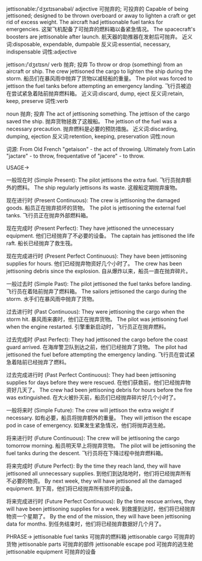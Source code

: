 jettisonable:/ˈdʒɛtɪsənəbəl/
adjective
可抛弃的; 可投弃的
Capable of being jettisoned; designed to be thrown overboard or away to lighten a craft or get rid of excess weight.
The aircraft had jettisonable fuel tanks for emergencies.  这架飞机配备了可抛弃的燃料箱以备紧急情况。
The spacecraft's boosters are jettisonable after launch.  航天器的助推器在发射后可抛弃。
近义词:disposable, expendable, dumpable
反义词:essential, necessary, indispensable
词性:adjective

jettison:/ˈdʒɛtɪsn/
verb
抛弃; 投弃
To throw or drop (something) from an aircraft or ship.
The crew jettisoned the cargo to lighten the ship during the storm.  船员们在暴风雨中抛弃了货物以减轻船的重量。
The pilot was forced to jettison the fuel tanks before attempting an emergency landing.  飞行员被迫在尝试紧急着陆前抛弃燃料箱。
近义词:discard, dump, eject
反义词:retain, keep, preserve
词性:verb

noun
抛弃; 投弃
The act of jettisoning something.
The jettison of the cargo saved the ship.  抛弃货物拯救了这艘船。
The jettison of the fuel was a necessary precaution.  抛弃燃料是必要的预防措施。
近义词:discarding, dumping, ejection
反义词:retention, keeping, preservation
词性:noun


词源:
From Old French "getaison" - the act of throwing.  Ultimately from Latin "jactare" - to throw, frequentative of "jacere" - to throw.


USAGE->

一般现在时 (Simple Present):
The pilot jettisons the extra fuel. 飞行员抛弃额外的燃料。
The ship regularly jettisons its waste. 这艘船定期抛弃废物。

现在进行时 (Present Continuous):
The crew is jettisoning the damaged goods. 船员正在抛弃损坏的货物。
The pilot is jettisoning the external fuel tanks. 飞行员正在抛弃外部燃料箱。

现在完成时 (Present Perfect):
They have jettisoned the unnecessary equipment.  他们已经抛弃了不必要的设备。
The captain has jettisoned the life raft. 船长已经抛弃了救生筏。

现在完成进行时 (Present Perfect Continuous):
They have been jettisoning supplies for hours.  他们已经抛弃物资好几个小时了。
The crew has been jettisoning debris since the explosion. 自从爆炸以来，船员一直在抛弃碎片。


一般过去时 (Simple Past):
The pilot jettisoned the fuel tanks before landing. 飞行员在着陆前抛弃了燃料箱。
The sailors jettisoned the cargo during the storm. 水手们在暴风雨中抛弃了货物。

过去进行时 (Past Continuous):
They were jettisoning the cargo when the storm hit. 暴风雨来袭时，他们正在抛弃货物。
The pilot was jettisoning fuel when the engine restarted. 引擎重新启动时，飞行员正在抛弃燃料。


过去完成时 (Past Perfect):
They had jettisoned the cargo before the coast guard arrived.  在海岸警卫队到达之前，他们已经抛弃了货物。
The pilot had jettisoned the fuel before attempting the emergency landing. 飞行员在尝试紧急着陆前已经抛弃了燃料。


过去完成进行时 (Past Perfect Continuous):
They had been jettisoning supplies for days before they were rescued. 在他们获救前，他们已经抛弃物资好几天了。
The crew had been jettisoning debris for hours before the fire was extinguished. 在大火被扑灭前，船员们已经抛弃碎片好几个小时了。


一般将来时 (Simple Future):
The crew will jettison the extra weight if necessary.  如有必要，船员将抛弃额外的重量。
They will jettison the escape pod in case of emergency.  如果发生紧急情况，他们将抛弃逃生舱。


将来进行时 (Future Continuous):
The crew will be jettisoning the cargo tomorrow morning. 船员明天早上将抛弃货物。
The pilot will be jettisoning the fuel tanks during the descent. 飞行员将在下降过程中抛弃燃料箱。


将来完成时 (Future Perfect):
By the time they reach land, they will have jettisoned all unnecessary supplies.  到他们到达陆地时，他们将已经抛弃所有不必要的物资。
By next week, they will have jettisoned all the damaged equipment. 到下周，他们将已经抛弃所有损坏的设备。


将来完成进行时 (Future Perfect Continuous):
By the time rescue arrives, they will have been jettisoning supplies for a week.  到救援到达时，他们将已经抛弃物资一个星期了。
By the end of the mission, they will have been jettisoning data for months. 到任务结束时，他们将已经抛弃数据好几个月了。



PHRASE->
jettisonable fuel tanks 可抛弃的燃料箱
jettisonable cargo 可抛弃的货物
jettisonable parts 可抛弃的部件
jettisonable escape pod 可抛弃的逃生舱
jettisonable equipment 可抛弃的设备


